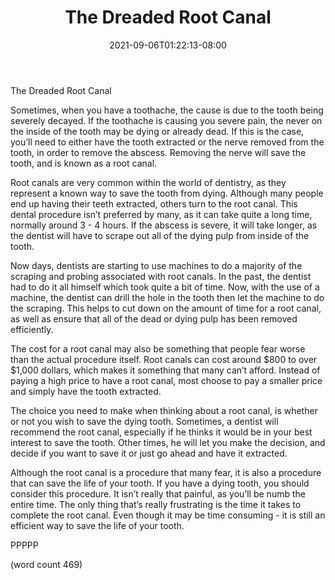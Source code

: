 ﻿---
title: "The Dreaded Root Canal"
date: 2021-09-06T01:22:13-08:00
description: "Toothache and Tooth Care Tips for Web Success"
featured_image: "/images/Toothache and Tooth Care.jpg"
tags: ["Toothache and Tooth Care"]
---

The Dreaded Root Canal

Sometimes, when you have a toothache, the cause is due to the tooth being severely decayed.  If the toothache is causing you severe pain, the never on the inside of the tooth may be dying or already dead.  If this is the case, you’ll need to either have the tooth extracted or the nerve removed from the tooth, in order to remove the abscess. Removing the nerve will save the tooth, and is known as a root canal.

Root canals are very common within the world of dentistry, as they represent a known way to save the tooth from dying.  Although many people end up having their teeth extracted, others turn to the root canal.  This dental procedure isn’t preferred by many, as it can take quite a long time, normally around 3 - 4 hours.  If the abscess is severe, it will take longer, as the dentist will have to scrape out all of the dying pulp from inside of the tooth.

Now days, dentists are starting to use machines to do a majority of the scraping and probing associated with root canals.  In the past, the dentist had to do it all himself which took quite a bit of time.  Now, with the use of a machine, the dentist can drill the hole in the tooth then let the machine to do the scraping.  This helps to cut down on the amount of time for a root canal, as well as ensure that all of the dead or dying pulp has been removed efficiently.

The cost for a root canal may also be something that people fear worse than the actual procedure itself.  Root canals can cost around $800 to over $1,000 dollars, which makes it something that many can’t afford.  Instead of paying a high price to have a root canal, most choose to pay a smaller price and simply have the tooth extracted.

The choice you need to make when thinking about a root canal, is whether or not you wish to save the dying tooth.  Sometimes, a dentist will recommend the root canal, especially if he thinks it would be in your best interest to save the tooth.  Other times, he will let you make the decision, and decide if you want to save it or just go ahead and have it extracted.

Although the root canal is a procedure that many fear, it is also a procedure that can save the life of your tooth.  If you have a dying tooth, you should consider this procedure.  It isn’t really that painful, as you’ll be numb the entire time.  The only thing that’s really frustrating is the time it takes to complete the root canal.  Even though it may be time consuming - it is still an efficient way to save the life of your tooth.

PPPPP

(word count 469)
